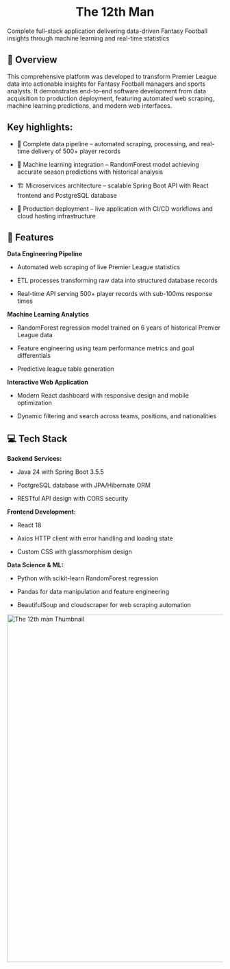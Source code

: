 <h1 align="center">The 12th Man</h1>
Complete full-stack application delivering data-driven Fantasy Football insights through machine learning and real-time statistics

## 📖 Overview
This comprehensive platform was developed to transform Premier League data into actionable insights for Fantasy Football managers and sports analysts. It demonstrates end-to-end software development from data acquisition to production deployment, featuring automated web scraping, machine learning predictions, and modern web interfaces. 

## Key highlights:
- 🔄 Complete data pipeline – automated scraping, processing, and real-time delivery of 500+ player records
  
- 🤖 Machine learning integration – RandomForest model achieving accurate season predictions with historical analysis
  
- 🏗️ Microservices architecture – scalable Spring Boot API with React frontend and PostgreSQL database
  
- 🚀 Production deployment – live application with CI/CD workflows and cloud hosting infrastructure

## 🚀 Features
**Data Engineering Pipeline**
- Automated web scraping of live Premier League statistics
  
- ETL processes transforming raw data into structured database records
  
- Real-time API serving 500+ player records with sub-100ms response times

**Machine Learning Analytics**
- RandomForest regression model trained on 6 years of historical Premier League data
  
- Feature engineering using team performance metrics and goal differentials
  
- Predictive league table generation 

**Interactive Web Application**
- Modern React dashboard with responsive design and mobile optimization
  
- Dynamic filtering and search across teams, positions, and nationalities

## 💻 Tech Stack
**Backend Services:**
- Java 24 with Spring Boot 3.5.5
  
- PostgreSQL database with JPA/Hibernate ORM
  
- RESTful API design with CORS security

**Frontend Development:**
- React 18 
  
- Axios HTTP client with error handling and loading state
  
- Custom CSS with glassmorphism design 

**Data Science & ML:**
- Python with scikit-learn RandomForest regression
  
- Pandas for data manipulation and feature engineering
  
- BeautifulSoup and cloudscraper for web scraping automation



<img width="1205" height="810" alt="The 12th man Thumbnail" src="https://github.com/user-attachments/assets/b522e29d-8c6d-4e7a-9b69-82d3597a0473" />



